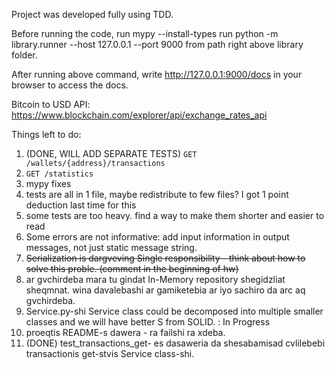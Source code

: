 Project was developed fully using TDD.

Before running the code, run mypy --install-types
run python -m library.runner --host 127.0.0.1 --port 9000 from path right above library folder.

After running above command, write http://127.0.0.1:9000/docs in your browser to access the docs.

Bitcoin to USD API: https://www.blockchain.com/explorer/api/exchange_rates_api

Things left to do:
1) (DONE, WILL ADD SEPARATE TESTS) `GET /wallets/{address}/transactions`
2) `GET /statistics`
3) mypy fixes
4) tests are all in 1 file, maybe redistribute to few files? I got 1 point deduction last time for this
5) some tests are too heavy. find a way to make them shorter and easier to read
6) Some errors are not informative: add input information in output messages, not just static message string.
7) ~~Serialization is dargveving Single responsibility - think about how to solve this proble. (comment in the beginning of hw)~~
8) ar gvchirdeba mara tu gindat In-Memory repository shegidzliat sheqmnat. wina davalebashi ar gamiketebia ar iyo sachiro da arc aq gvchirdeba.
9) Service.py-shi Service class could be decomposed into multiple smaller classes and we will have better S from SOLID. : In Progress
10) proeqtis README-s dawera - ra failshi ra xdeba.
11) (DONE) test_transactions_get- es dasaweria da shesabamisad cvlilebebi transactionis get-stvis Service class-shi. 